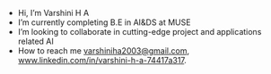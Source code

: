 -  Hi, I’m Varshini H A
-  I’m currently completing B.E in AI&DS at MUSE
-  I’m looking to collaborate in cutting-edge project and applications related AI 
-  How to reach me varshiniha2003@gmail.com, www.linkedin.com/in/varshini-h-a-74417a317.
